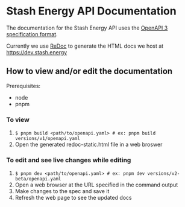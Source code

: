 # Stash Energy API Documentation

The documentation for the Stash Energy API uses the [OpenAPI 3 specification format](https://github.com/OAI/OpenAPI-Specification/).

Currently we use [ReDoc](https://github.com/Rebilly/ReDoc) to generate the HTML docs we host at <https://dev.stash.energy>

## How to view and/or edit the documentation

Prerequisites:

- node
- pnpm

### To view

1. `$ pnpm build <path/to/openapi.yaml> # ex: pnpm build versions/v1/openapi.yaml`
2. Open the generated redoc-static.html file in a web broswer

### To edit and see live changes while editing

1. `$ pnpm dev <path/to/openapi.yaml> # ex: pnpm dev versions/v2-beta/openapi.yaml`
2. Open a web browser at the URL specified in the command output
3. Make changes to the spec and save it
4. Refresh the web page to see the updated docs

